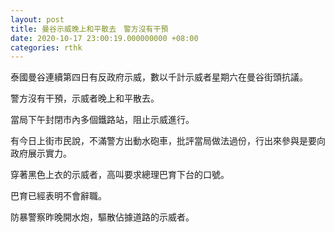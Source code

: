 ```yaml
---
layout: post
title: 曼谷示威晚上和平散去　警方沒有干預
date: 2020-10-17 23:00:19.000000000 +08:00
categories: rthk
---
```


泰國曼谷連續第四日有反政府示威，數以千計示威者星期六在曼谷街頭抗議。

警方沒有干預，示威者晚上和平散去。

當局下午封閉市內多個鐵路站，阻止示威進行。

有今日上街市民說，不滿警方出動水砲車，批評當局做法過份，行出來參與是要向政府展示實力。

穿著黑色上衣的示威者，高叫要求總理巴育下台的口號。

巴育已經表明不會辭職。

防暴警察昨晚開水炮，驅散佔據道路的示威者。
